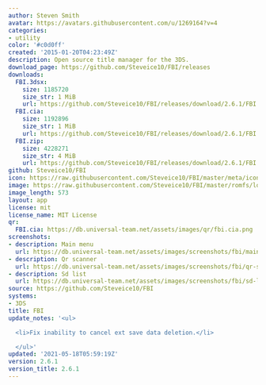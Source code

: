 ```yaml
---
author: Steven Smith
avatar: https://avatars.githubusercontent.com/u/1269164?v=4
categories:
- utility
color: '#c0d0ff'
created: '2015-01-20T04:23:49Z'
description: Open source title manager for the 3DS.
download_page: https://github.com/Steveice10/FBI/releases
downloads:
  FBI.3dsx:
    size: 1185720
    size_str: 1 MiB
    url: https://github.com/Steveice10/FBI/releases/download/2.6.1/FBI.3dsx
  FBI.cia:
    size: 1192896
    size_str: 1 MiB
    url: https://github.com/Steveice10/FBI/releases/download/2.6.1/FBI.cia
  FBI.zip:
    size: 4228271
    size_str: 4 MiB
    url: https://github.com/Steveice10/FBI/releases/download/2.6.1/FBI.zip
github: Steveice10/FBI
icon: https://raw.githubusercontent.com/Steveice10/FBI/master/meta/icon_3ds.png
image: https://raw.githubusercontent.com/Steveice10/FBI/master/romfs/logo.png
image_length: 573
layout: app
license: mit
license_name: MIT License
qr:
  FBI.cia: https://db.universal-team.net/assets/images/qr/fbi.cia.png
screenshots:
- description: Main menu
  url: https://db.universal-team.net/assets/images/screenshots/fbi/main-menu.png
- description: Qr scanner
  url: https://db.universal-team.net/assets/images/screenshots/fbi/qr-scanner.png
- description: Sd list
  url: https://db.universal-team.net/assets/images/screenshots/fbi/sd-list.png
source: https://github.com/Steveice10/FBI
systems:
- 3DS
title: FBI
update_notes: '<ul>

  <li>Fix inability to cancel ext save data deletion.</li>

  </ul>'
updated: '2021-05-18T05:59:19Z'
version: 2.6.1
version_title: 2.6.1
---
```

